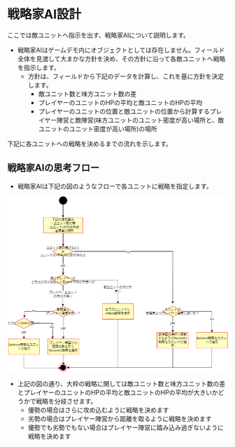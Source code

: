 戦略家AI設計
===================================

ここでは敵ユニットへ指示を出す、戦略家AIについて説明します。  

- 戦略家AIはゲームデモ内にオブジェクトとしては存在しません。フィールド全体を見渡して大まかな方針を決め、その方針に沿って各敵ユニットへ戦略を指示します。
  - 方針は、フィールドから下記のデータを計算し、これを基に方針を決定します。
    - 敵ユニット数と味方ユニット数の差
    - プレイヤーのユニットのHPの平均と敵ユニットのHPの平均
    - プレイヤーのユニットの位置と敵ユニットの位置から計算するプレイヤー陣営と敵陣営(味方ユニットのユニット密度が高い場所と、敵ユニットのユニット密度が高い場所)の場所
    

下記に各ユニットへの戦略を決めるまでの流れを示します。

## 戦略家AIの思考フロー

- 戦略家AIは下記の図のようなフローで各ユニットに戦略を指定します。

![戦略家AIの思考フロー](/doc/img/戦略家AIの判断フロー.png)

- 上記の図の通り、大枠の戦略に関しては敵ユニット数と味方ユニット数の差とプレイヤーのユニットのHPの平均と敵ユニットのHPの平均が大きいかどうかで戦略を分岐させます。
  - 優勢の場合はさらに攻め込むように戦略を決めます
  - 劣勢の場合はプレイヤー陣営から距離を取るように戦略を決めます
  - 優勢でも劣勢でもない場合はプレイヤー陣営に踏み込み過ぎないように戦略を決めます
